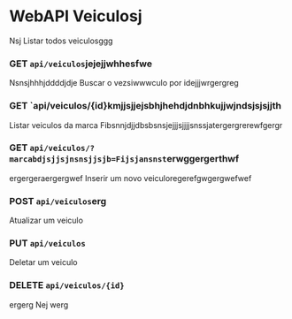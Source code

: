 # WebAPI Veiculosj
 Nsj
Listar todos veiculosggg
### GET `api/veiculos`jejejjwhhesfwe
Nsnsjhhhjddddjdje
Buscar o vezsiwwwculo por idejjjwrgergreg
### GET `api/veiculos/{id}kmjjsjjejsbhjhehdjdnbhkujjwjndsjsjsjjth
Listar veiculos da marca Fibsnnjdjjdbsbsnsjejjjsjjjjsnssjatergergrerewfgergr
### GET `api/veiculos/?marcabdjsjjsjnsnsjjsjb=Fijsjansnst`erwggergerthwf
ergergeraergergwef
Inserir um novo veiculoregerefgwgergwefwef
### POST `api/veiculos`erg

Atualizar um veiculo
### PUT `api/veiculos`

Deletar um veiculo
### DELETE `api/veiculos/{id}`
ergerg
Nej
werg
